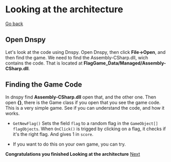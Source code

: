 # Looking at the architecture
[Go back](UnityModding.md)
## Open Dnspy
Let's look at the code using Dnspy.
Open Dnspy, then click **File->Open**, and then find the game. We need to find the Assembly-CSharp.dll, wich contains the code. That is located at **FlagGame_Data/Managed/Assembly-CSharp.dll**.
## Finding the Game Code
In dnspy find **Assembly-CSharp.dll** open that, and the other one. Then open **{}**, there is the Game class if you open that you see the game code.
This is a very simple game. See if you can understand the code, and how it works.
- `GetNewFlag()` Sets the field `flag` to a random flag in the `GameObject[] flagObjects`. When `OnClick()` is trigged by clicking on a flag, it checks if it's the right flag. And gives 1 in `score`.

- If you want to do this on your own game, you can try.

**Congratulations you finished Looking at the architecture**
[Next](Hello_World.md)